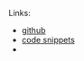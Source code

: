 

Links:
* [github](https://github.com/CoreyMSchafer/code_snippets/tree/master/Django_Blog)
* [code snippets](https://github.com/CoreyMSchafer/code_snippets/tree/master/Django_Blog/snippets)
* 






